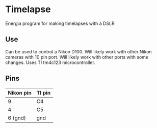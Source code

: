 # Timelapse
Energia program for making timelapses with a DSLR

## Use
Can be used to control a Nikon D100. Will likely work with other Nikon cameras
with 10 pin port. Will likely work with other ports with some changes. Uses 
TI tm4c123 microcontroller.

## Pins
| Nikon pin | TI pin |
| --------- | ------ |
| 9         | C4     |
| 4         | C5     |
| 6 (gnd)   | gnd    |
